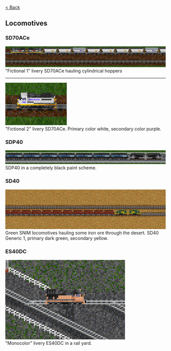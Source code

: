 [< Back](./README.md)

## Locomotives
### SD70ACe

![](screenshot/sd70ace_fictional1_001.png)
"Fictional 1" livery SD70ACe hauling cylindrical hoppers

<hr>

![](screenshot/sd70ace_fictional2_001.png)<br>
"Fictional 2" livery SD70ACe. Primary color white, secondary color purple.

### SDP40
![](screenshot/sdp40_allblack_001.png)<br>
SDP40 in a completely black paint scheme.

### SD40
![](screenshot/sd40_snimgreen_001.png)<br>
Green SNIM locomotives hauling some iron ore through the desert. SD40 Generic 1, primary dark green, secondary yellow.

### ES40DC
![](screenshot/es40dc_monocolor_001.png)<br>
"Monocolor" livery ES40DC in a rail yard.



